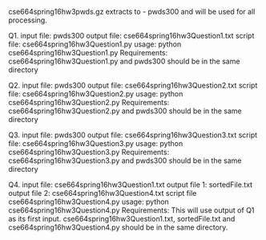 cse664spring16hw3pwds.gz extracts to - pwds300 and will be used for all processing.

Q1. 
input file: pwds300
output file: cse664spring16hw3Question1.txt
script file: cse664spring16hw3Question1.py
usage: python cse664spring16hw3Question1.py
Requirements: cse664spring16hw3Question1.py and pwds300 should be in the same directory

Q2. 
input file: pwds300
output file: cse664spring16hw3Question2.txt
script file: cse664spring16hw3Question2.py
usage: python cse664spring16hw3Question2.py
Requirements: cse664spring16hw3Question2.py and pwds300 should be in the same directory

Q3.
input file: pwds300
output file: cse664spring16hw3Question3.txt
script file: cse664spring16hw3Question3.py
usage: python cse664spring16hw3Question3.py
Requirements: cse664spring16hw3Question3.py and pwds300 should be in the same directory

Q4.
input file: cse664spring16hw3Question1.txt
output file 1: sortedFile.txt
output file 2: cse664spring16hw3Question4.txt
script file cse664spring16hw3Question4.py
usage: python cse664spring16hw3Question4.py
Requirements: This will use output of Q1 as its first input. cse664spring16hw3Question1.txt, sortedFile.txt and cse664spring16hw3Question4.py should be in the same directory.

